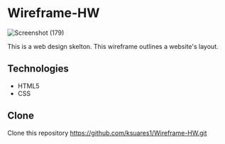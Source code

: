 # Wireframe-HW

![Screenshot (179)](https://user-images.githubusercontent.com/44280043/81525032-5bb4c980-9321-11ea-95d1-9e39d1104f75.png)

This is a web design skelton. This wireframe outlines a website's layout. 

## Technologies

- HTML5
- CSS

## Clone

Clone this repository https://github.com/ksuares1/Wireframe-HW.git
